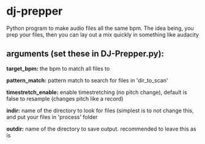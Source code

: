 # dj-prepper
Python program to make audio files all the same bpm. 
  The idea being, you prep your files, then you can lay out a mix quickly in something like audacity


## arguments (set these in DJ-Prepper.py):


**target_bpm:** the bpm to match all files to

**pattern_match:** pattern match to search for files in 'dir_to_scan' 

**timestretch_enable:** enable timestretching (no pitch change), default is false to resample (changes pitch like a record)

**indir:** name of the directory to look for files (simplest is to not change this, and put your files in 'process' folder

**outdir:** name of the directory to save output. recommended to leave this as is
